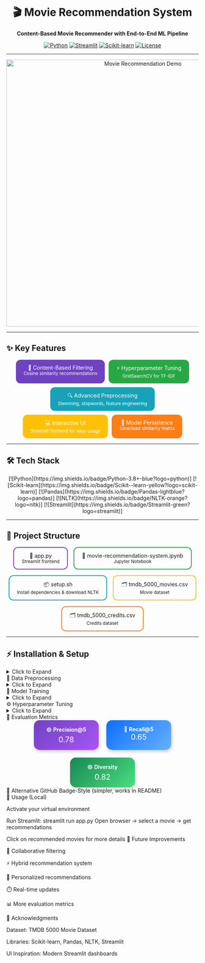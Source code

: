<div align="center">

# 🎬 Movie Recommendation System
**Content-Based Movie Recommender with End-to-End ML Pipeline**  

[![Python](https://img.shields.io/badge/Python-3.8+-blue?logo=python)](https://www.python.org/) 
[![Streamlit](https://img.shields.io/badge/Streamlit-UI-green?logo=streamlit)](https://streamlit.io/) 
[![Scikit-learn](https://img.shields.io/badge/Scikit--learn-ML-yellow?logo=scikit-learn)](https://scikit-learn.org/) 
[![License](https://img.shields.io/badge/License-MIT-lightgrey)](LICENSE)  

</div>

---

<div align="center">

<img src="assets/demo.gif" alt="Movie Recommendation Demo" width="700">

</div>

---

## ✨ Key Features

<div align="center">

<div style="display:flex; justify-content:center; flex-wrap: wrap; gap: 10px;">

<div style="background:#6f42c1; color:white; padding:12px 20px; border-radius:12px;">
🎯 Content-Based Filtering<br><sub>Cosine similarity recommendations</sub>
</div>

<div style="background:#28a745; color:white; padding:12px 20px; border-radius:12px;">
⚡ Hyperparameter Tuning<br><sub>GridSearchCV for TF-IDF</sub>
</div>

<div style="background:#17a2b8; color:white; padding:12px 20px; border-radius:12px;">
🔍 Advanced Preprocessing<br><sub>Stemming, stopwords, feature engineering</sub>
</div>

<div style="background:#ffc107; color:white; padding:12px 20px; border-radius:12px;">
💻 Interactive UI<br><sub>Streamlit frontend for easy usage</sub>
</div>

<div style="background:#fd7e14; color:white; padding:12px 20px; border-radius:12px;">
💾 Model Persistence<br><sub>Save/load similarity matrix</sub>
</div>

</div>
</div>

---

## 🛠️ Tech Stack

<div align="center">
[![Python](https://img.shields.io/badge/Python-3.8+-blue?logo=python)] 
[![Scikit-learn](https://img.shields.io/badge/Scikit--learn-yellow?logo=scikit-learn)]
[![Pandas](https://img.shields.io/badge/Pandas-lightblue?logo=pandas)]
[![NLTK](https://img.shields.io/badge/NLTK-orange?logo=nltk)]
[![Streamlit](https://img.shields.io/badge/Streamlit-green?logo=streamlit)]
</div>

---

## 📂 Project Structure

<div align="center">

<div style="display:flex; justify-content:center; flex-wrap: wrap; gap:15px;">
<div style="border:2px solid #6f42c1; border-radius:12px; padding:12px 20px;">
📄 app.py<br><sub>Streamlit frontend</sub>
</div>

<div style="border:2px solid #28a745; border-radius:12px; padding:12px 20px;">
📓 movie-recommendation-system.ipynb<br><sub>Jupyter Notebook</sub>
</div>

<div style="border:2px solid #17a2b8; border-radius:12px; padding:12px 20px;">
📦 setup.sh<br><sub>Install dependencies & download NLTK</sub>
</div>

<div style="border:2px solid #ffc107; border-radius:12px; padding:12px 20px;">
🗂️ tmdb_5000_movies.csv<br><sub>Movie dataset</sub>
</div>

<div style="border:2px solid #fd7e14; border-radius:12px; padding:12px 20px;">
🗂️ tmdb_5000_credits.csv<br><sub>Credits dataset</sub>
</div>

</div>
</div>

---

## ⚡ Installation & Setup

<details>
<summary>Click to Expand</summary>

'bash'
# Clone repository
git clone https://github.com/yourusername/movie-recommendation-system.git
cd MOVIE-RECOMMENDATION-SYSTEM

# Run setup script (installs dependencies & NLTK)
bash setup.sh
Or manually:
python -m venv venv
venv\Scripts\activate         # Windows
# source venv/bin/activate     # Mac/Linux

pip install -r requirements.txt

python -c "import nltk; nltk.download('stopwords')"
</details>
📝 Data Preprocessing
<details> <summary>Click to Expand</summary>

Steps included:

✅ Data Cleaning: remove missing values & duplicates

📝 Text Processing: lowercase, remove stopwords, stemming

🔧 Feature Engineering: combine title, overview, genres, keywords, cast, crew
from sklearn.feature_extraction.text import TfidfVectorizer
from sklearn.metrics.pairwise import cosine_similarity

vectorizer = TfidfVectorizer(stop_words='english')
feature_matrix = vectorizer.fit_transform(combined_features)
similarity_matrix = cosine_similarity(feature_matrix)
</details>
🤖 Model Training
<details> <summary>Click to Expand</summary>

Train content-based filtering model using Jupyter Notebook:
jupyter notebook movie-recommendation-system.ipynb
Explore data, preprocess, create feature matrix, compute similarity, save matrix.

</details>
⚙️ Hyperparameter Tuning
<details> <summary>Click to Expand</summary>

Optimize TF-IDF vectorizer:
param_grid = {
    'max_features': [5000, 10000, 15000],
    'stop_words': ['english', None],
    'ngram_range': [(1,1), (1,2)],
    'min_df': [1,2,3]
}

grid_search = GridSearchCV(
    estimator=TfidfVectorizer(),
    param_grid=param_grid,
    scoring=make_scorer(custom_similarity_score),
    cv=3,
    n_jobs=-1
)
</details>
🎯 Evaluation Metrics
<div align="center" style="display:flex; justify-content:center; gap:20px; flex-wrap: wrap;"> <div style="background: linear-gradient(135deg, #6f42c1, #a855f7); color:white; padding:15px 25px; border-radius:15px; min-width:120px; text-align:center; box-shadow: 2px 4px 10px rgba(0,0,0,0.2);"> 🟣 <strong>Precision@5</strong><br> <span style="font-size:20px;">0.78</span> </div> <div style="background: linear-gradient(135deg, #0d6efd, #66b2ff); color:white; padding:15px 25px; border-radius:15px; min-width:120px; text-align:center; box-shadow: 2px 4px 10px rgba(0,0,0,0.2);"> 🔵 <strong>Recall@5</strong><br> <span style="font-size:20px;">0.65</span> </div> <div style="background: linear-gradient(135deg, #198754, #4ade80); color:white; padding:15px 25px; border-radius:15px; min-width:120px; text-align:center; box-shadow: 2px 4px 10px rgba(0,0,0,0.2);"> 🟢 <strong>Diversity</strong><br> <span style="font-size:20px;">0.82</span> </div> </div>
🔹 Alternative GitHub Badge-Style (simpler, works in README)
<div align="center">






</div>
📱 Usage (Local)

Activate your virtual environment

Run Streamlit:
streamlit run app.py
Open browser → select a movie → get recommendations

Click on recommended movies for more details
🔮 Future Improvements

🤝 Collaborative filtering

⚡ Hybrid recommendation system

👤 Personalized recommendations

⏱️ Real-time updates

📊 More evaluation metrics

🙏 Acknowledgments

Dataset: TMDB 5000 Movie Dataset

Libraries: Scikit-learn, Pandas, NLTK, Streamlit

UI Inspiration: Modern Streamlit dashboards
